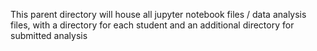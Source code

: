 This parent directory will house all jupyter notebook files / data analysis files, with a directory for each student and an additional directory for submitted analysis
